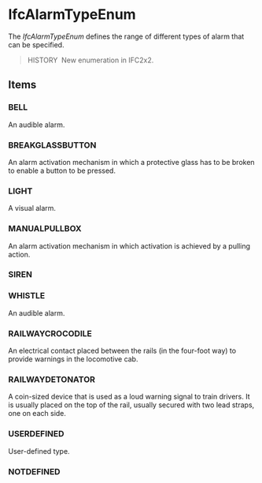 # IfcAlarmTypeEnum

The _IfcAlarmTypeEnum_ defines the range of different types of alarm that can be specified.

> HISTORY&nbsp; New enumeration in IFC2x2.

## Items

### BELL
An audible alarm.

### BREAKGLASSBUTTON
An alarm activation mechanism in which a protective glass has to be broken to enable a button to be pressed.

### LIGHT
A visual alarm.

### MANUALPULLBOX
An alarm activation mechanism in which activation is achieved by a pulling action.

### SIREN


### WHISTLE
An audible alarm.

### RAILWAYCROCODILE
An electrical contact placed between the rails (in the four-foot way) to provide warnings in the locomotive cab.

### RAILWAYDETONATOR
A coin-sized device that is used as a loud warning signal to train drivers. It is usually placed on the top of the rail, usually secured with two lead straps, one on each side.

### USERDEFINED
User-defined type.

### NOTDEFINED

